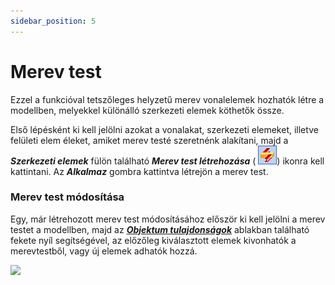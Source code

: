 ```yaml
---
sidebar_position: 5
---
```

# Merev test

<!-- wp:paragraph -->

Ezzel a funkcióval tetszőleges helyzetű merev vonalelemek hozhatók létre a modellben, melyekkel különálló szerkezeti elemek köthetők össze.

<!-- /wp:paragraph -->

<!-- wp:paragraph -->

Első lépésként ki kell jelölni azokat a vonalakat, szerkezeti elemeket, illetve felületi elem éleket, amiket merev testé szeretnénk alakítani, majd a _**Szerkezeti elemek**_ fülön található _**Merev test létrehozása**_ ( ![](./img/wp-content-uploads-2021-04-cmd_rigid.png)) ikonra kell kattintani. Az _**Alkalmaz**_ gombra kattintva létrejön a merev test.

<!-- /wp:paragraph -->

<!-- wp:heading {"level":3} -->

### Merev test módosítása

<!-- /wp:heading -->

<!-- wp:paragraph -->

Egy, már létrehozott merev test módosításához először ki kell jelölni a merev testet a modellben, majd az _**[Objektum tulajdonságok](../1_0_general-description/1_2_the-main-window.md#objektumfa-objektum-tulajdonságok-és-diagnosztika-ablakok)**_ ablakban található fekete nyíl segítségével, az előzőleg kiválasztott elemek kivonhatók a merevtestből, vagy új elemek adhatók hozzá.

<!-- /wp:paragraph -->

<!-- wp:image {"id":34739,"width":274,"height":37,"sizeSlug":"full","linkDestination":"media","className":"is-style-default"} -->

[![](https://Consteelsoftware.com/wp-content/uploads/2022/04/obj_tul_merev_test.png)](./img/wp-content-uploads-2022-04-obj_tul_merev_test.png)

<!-- /wp:image -->
